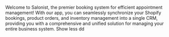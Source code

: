 <p>
Welcome to Salonist, the premier booking system for efficient 
appointment management! With our app, you can seamlessly synchronize 
your Shopify bookings, product orders, and inventory management into a 
single CRM, providing you with a comprehensive and unified solution for 
managing your entire business system. Show less dd
</p> 